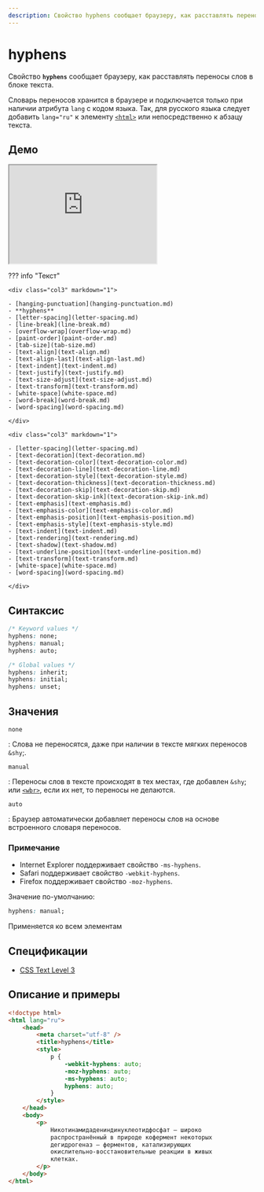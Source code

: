 ```yaml
---
description: Свойство hyphens сообщает браузеру, как расставлять переносы слов в блоке текста
---
```


# hyphens

Свойство **`hyphens`** сообщает браузеру, как расставлять переносы слов в блоке текста.

Словарь переносов хранится в браузере и подключается только при наличии атрибута `lang` с кодом языка. Так, для русского языка следует добавить `lang="ru"` к элементу [`<html>`](../html/html.md) или непосредственно к абзацу текста.

## Демо

<iframe class="interactive is-default-height" height="200" src="https://interactive-examples.mdn.mozilla.net/pages/css/hyphens.html" title="MDN Web Docs Interactive Example" loading="lazy" data-readystate="complete"></iframe>

??? info "Текст"

    <div class="col3" markdown="1">

    - [hanging-punctuation](hanging-punctuation.md)
    - **hyphens**
    - [letter-spacing](letter-spacing.md)
    - [line-break](line-break.md)
    - [overflow-wrap](overflow-wrap.md)
    - [paint-order](paint-order.md)
    - [tab-size](tab-size.md)
    - [text-align](text-align.md)
    - [text-align-last](text-align-last.md)
    - [text-indent](text-indent.md)
    - [text-justify](text-justify.md)
    - [text-size-adjust](text-size-adjust.md)
    - [text-transform](text-transform.md)
    - [white-space](white-space.md)
    - [word-break](word-break.md)
    - [word-spacing](word-spacing.md)

    </div>

    <div class="col3" markdown="1">

    - [letter-spacing](letter-spacing.md)
    - [text-decoration](text-decoration.md)
    - [text-decoration-color](text-decoration-color.md)
    - [text-decoration-line](text-decoration-line.md)
    - [text-decoration-style](text-decoration-style.md)
    - [text-decoration-thickness](text-decoration-thickness.md)
    - [text-decoration-skip](text-decoration-skip.md)
    - [text-decoration-skip-ink](text-decoration-skip-ink.md)
    - [text-emphasis](text-emphasis.md)
    - [text-emphasis-color](text-emphasis-color.md)
    - [text-emphasis-position](text-emphasis-position.md)
    - [text-emphasis-style](text-emphasis-style.md)
    - [text-indent](text-indent.md)
    - [text-rendering](text-rendering.md)
    - [text-shadow](text-shadow.md)
    - [text-underline-position](text-underline-position.md)
    - [text-transform](text-transform.md)
    - [white-space](white-space.md)
    - [word-spacing](word-spacing.md)

    </div>

## Синтаксис

```css
/* Keyword values */
hyphens: none;
hyphens: manual;
hyphens: auto;

/* Global values */
hyphens: inherit;
hyphens: initial;
hyphens: unset;
```

## Значения

`none`

: Слова не переносятся, даже при наличии в тексте мягких переносов `&shy`;.

`manual`

: Переносы слов в тексте происходят в тех местах, где добавлен `&shy`; или [`<wbr>`](../html/wbr.md), если их нет, то переносы не делаются.

`auto`

: Браузер автоматически добавляет переносы слов на основе встроенного словаря переносов.

### Примечание

-   Internet Explorer поддерживает свойство `-ms-hyphens`.
-   Safari поддерживает свойство `-webkit-hyphens`.
-   Firefox поддерживает свойство `-moz-hyphens`.

Значение по-умолчанию:

```css
hyphens: manual;
```

Применяется ко всем элементам

## Спецификации

-   [CSS Text Level 3](http://dev.w3.org/csswg/css3-text/#hyphens-property)

## Описание и примеры

```html
<!doctype html>
<html lang="ru">
    <head>
        <meta charset="utf-8" />
        <title>hyphens</title>
        <style>
            p {
                -webkit-hyphens: auto;
                -moz-hyphens: auto;
                -ms-hyphens: auto;
                hyphens: auto;
            }
        </style>
    </head>
    <body>
        <p>
            Никотинамидадениндинуклеотидфосфат — широко
            распространённый в природе кофермент некоторых
            дегидрогеназ — ферментов, катализирующих
            окислительно-восстановительные реакции в живых
            клетках.
        </p>
    </body>
</html>
```
